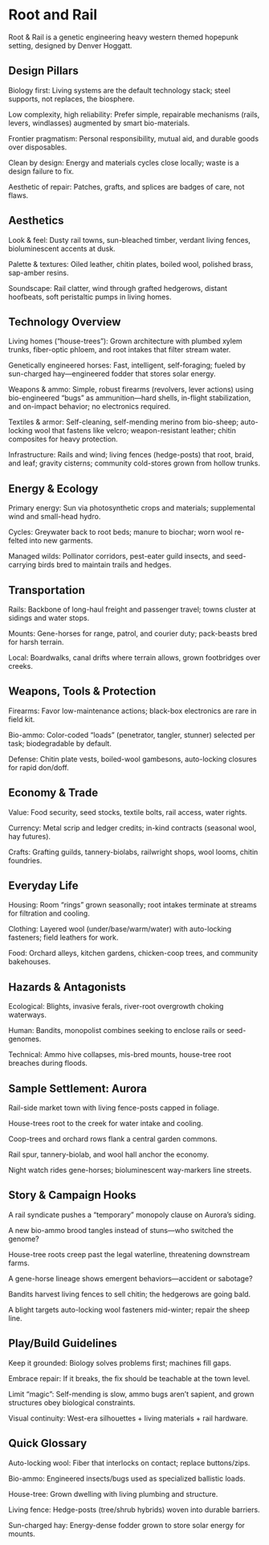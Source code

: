 # Root and Rail

Root & Rail is a genetic engineering heavy western themed hopepunk setting, designed by Denver Hoggatt.

## Design Pillars

Biology first: Living systems are the default technology stack; steel supports, not replaces, the biosphere.

Low complexity, high reliability: Prefer simple, repairable mechanisms (rails, levers, windlasses) augmented by smart bio-materials.

Frontier pragmatism: Personal responsibility, mutual aid, and durable goods over disposables.

Clean by design: Energy and materials cycles close locally; waste is a design failure to fix.

Aesthetic of repair: Patches, grafts, and splices are badges of care, not flaws.

## Aesthetics

Look & feel: Dusty rail towns, sun-bleached timber, verdant living fences, bioluminescent accents at dusk.

Palette & textures: Oiled leather, chitin plates, boiled wool, polished brass, sap-amber resins.

Soundscape: Rail clatter, wind through grafted hedgerows, distant hoofbeats, soft peristaltic pumps in living homes.

## Technology Overview

Living homes (“house-trees”): Grown architecture with plumbed xylem trunks, fiber-optic phloem, and root intakes that filter stream water.

Genetically engineered horses: Fast, intelligent, self-foraging; fueled by sun-charged hay—engineered fodder that stores solar energy.

Weapons & ammo: Simple, robust firearms (revolvers, lever actions) using bio-engineered “bugs” as ammunition—hard shells, in-flight stabilization, and on-impact behavior; no electronics required.

Textiles & armor: Self-cleaning, self-mending merino from bio-sheep; auto-locking wool that fastens like velcro; weapon-resistant leather; chitin composites for heavy protection.

Infrastructure: Rails and wind; living fences (hedge-posts) that root, braid, and leaf; gravity cisterns; community cold-stores grown from hollow trunks.

## Energy & Ecology

Primary energy: Sun via photosynthetic crops and materials; supplemental wind and small-head hydro.

Cycles: Greywater back to root beds; manure to biochar; worn wool re-felted into new garments.

Managed wilds: Pollinator corridors, pest-eater guild insects, and seed-carrying birds bred to maintain trails and hedges.

## Transportation

Rails: Backbone of long-haul freight and passenger travel; towns cluster at sidings and water stops.

Mounts: Gene-horses for range, patrol, and courier duty; pack-beasts bred for harsh terrain.

Local: Boardwalks, canal drifts where terrain allows, grown footbridges over creeks.

## Weapons, Tools & Protection

Firearms: Favor low-maintenance actions; black-box electronics are rare in field kit.

Bio-ammo: Color-coded “loads” (penetrator, tangler, stunner) selected per task; biodegradable by default.

Defense: Chitin plate vests, boiled-wool gambesons, auto-locking closures for rapid don/doff.

## Economy & Trade

Value: Food security, seed stocks, textile bolts, rail access, water rights.

Currency: Metal scrip and ledger credits; in-kind contracts (seasonal wool, hay futures).

Crafts: Grafting guilds, tannery-biolabs, railwright shops, wool looms, chitin foundries.

## Everyday Life

Housing: Room “rings” grown seasonally; root intakes terminate at streams for filtration and cooling.

Clothing: Layered wool (under/base/warm/water) with auto-locking fasteners; field leathers for work.

Food: Orchard alleys, kitchen gardens, chicken-coop trees, and community bakehouses.

## Hazards & Antagonists

Ecological: Blights, invasive ferals, river-root overgrowth choking waterways.

Human: Bandits, monopolist combines seeking to enclose rails or seed-genomes.

Technical: Ammo hive collapses, mis-bred mounts, house-tree root breaches during floods.

## Sample Settlement: Aurora

Rail-side market town with living fence-posts capped in foliage.

House-trees root to the creek for water intake and cooling.

Coop-trees and orchard rows flank a central garden commons.

Rail spur, tannery-biolab, and wool hall anchor the economy.

Night watch rides gene-horses; bioluminescent way-markers line streets.

## Story & Campaign Hooks

A rail syndicate pushes a “temporary” monopoly clause on Aurora’s siding.

A new bio-ammo brood tangles instead of stuns—who switched the genome?

House-tree roots creep past the legal waterline, threatening downstream farms.

A gene-horse lineage shows emergent behaviors—accident or sabotage?

Bandits harvest living fences to sell chitin; the hedgerows are going bald.

A blight targets auto-locking wool fasteners mid-winter; repair the sheep line.

## Play/Build Guidelines

Keep it grounded: Biology solves problems first; machines fill gaps.

Embrace repair: If it breaks, the fix should be teachable at the town level.

Limit “magic”: Self-mending is slow, ammo bugs aren’t sapient, and grown structures obey biological constraints.

Visual continuity: West-era silhouettes + living materials + rail hardware.

## Quick Glossary

Auto-locking wool: Fiber that interlocks on contact; replace buttons/zips.

Bio-ammo: Engineered insects/bugs used as specialized ballistic loads.

House-tree: Grown dwelling with living plumbing and structure.

Living fence: Hedge-posts (tree/shrub hybrids) woven into durable barriers.

Sun-charged hay: Energy-dense fodder grown to store solar energy for mounts.
